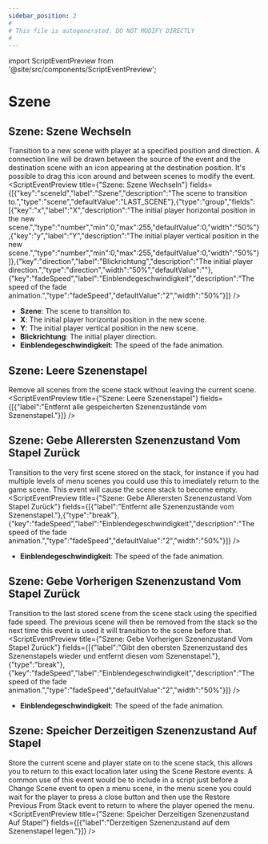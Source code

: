 ```yaml
---
sidebar_position: 2
#
# This file is autogenerated. DO NOT MODIFY DIRECTLY
#
---
```


import ScriptEventPreview from '@site/src/components/ScriptEventPreview';

# Szene

## Szene: Szene Wechseln
Transition to a new scene with player at a specified position and direction. A connection line will be drawn between the source of the event and the destination scene with an icon appearing at the destination position. It's possible to drag this icon around and between scenes to modify the event.
<ScriptEventPreview title={"Szene: Szene Wechseln"} fields={[{"key":"sceneId","label":"Szene","description":"The scene to transition to.","type":"scene","defaultValue":"LAST_SCENE"},{"type":"group","fields":[{"key":"x","label":"X","description":"The initial player horizontal position in the new scene.","type":"number","min":0,"max":255,"defaultValue":0,"width":"50%"},{"key":"y","label":"Y","description":"The initial player vertical position in the new scene.","type":"number","min":0,"max":255,"defaultValue":0,"width":"50%"}]},{"key":"direction","label":"Blickrichtung","description":"The initial player direction.","type":"direction","width":"50%","defaultValue":""},{"key":"fadeSpeed","label":"Einblendegeschwindigkeit","description":"The speed of the fade animation.","type":"fadeSpeed","defaultValue":"2","width":"50%"}]} />

- **Szene**: The scene to transition to.  
- **X**: The initial player horizontal position in the new scene.  
- **Y**: The initial player vertical position in the new scene.  
- **Blickrichtung**: The initial player direction.  
- **Einblendegeschwindigkeit**: The speed of the fade animation.  

## Szene: Leere Szenenstapel
Remove all scenes from the scene stack without leaving the current scene.
<ScriptEventPreview title={"Szene: Leere Szenenstapel"} fields={[{"label":"Entfernt alle gespeicherten Szenenzustände vom Szenenstapel."}]} />


## Szene: Gebe Allerersten Szenenzustand Vom Stapel Zurück
Transition to the very first scene stored on the stack, for instance if you had multiple levels of menu scenes you could use this to imediately return to the game scene. This event will cause the scene stack to become empty.
<ScriptEventPreview title={"Szene: Gebe Allerersten Szenenzustand Vom Stapel Zurück"} fields={[{"label":"Entfernt alle Szenenzustände vom Szenenstapel."},{"type":"break"},{"key":"fadeSpeed","label":"Einblendegeschwindigkeit","description":"The speed of the fade animation.","type":"fadeSpeed","defaultValue":"2","width":"50%"}]} />

- **Einblendegeschwindigkeit**: The speed of the fade animation.  

## Szene: Gebe Vorherigen Szenenzustand Vom Stapel Zurück
Transition to the last stored scene from the scene stack using the specified fade speed. The previous scene will then be removed from the stack so the next time this event is used it will transition to the scene before that.
<ScriptEventPreview title={"Szene: Gebe Vorherigen Szenenzustand Vom Stapel Zurück"} fields={[{"label":"Gibt den obersten Szenenzustand des Szenenstapels wieder und entfernt diesen vom Szenenstapel."},{"type":"break"},{"key":"fadeSpeed","label":"Einblendegeschwindigkeit","description":"The speed of the fade animation.","type":"fadeSpeed","defaultValue":"2","width":"50%"}]} />

- **Einblendegeschwindigkeit**: The speed of the fade animation.  

## Szene: Speicher Derzeitigen Szenenzustand Auf Stapel
Store the current scene and player state on to the scene stack, this allows you to return to this exact location later using the Scene Restore events. A common use of this event would be to include in a script just before a Change Scene event to open a menu scene, in the menu scene you could wait for the player to press a close button and then use the Restore Previous From Stack event to return to where the player opened the menu.
<ScriptEventPreview title={"Szene: Speicher Derzeitigen Szenenzustand Auf Stapel"} fields={[{"label":"Derzeitigen Szenenzustand auf dem Szenenstapel legen."}]} />


